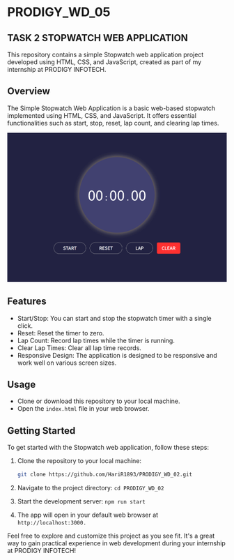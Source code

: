 
# PRODIGY_WD_05

## TASK 2 STOPWATCH WEB APPLICATION

This repository contains a simple Stopwatch web application project developed using HTML, CSS, and JavaScript, created as part of my internship at PRODIGY INFOTECH.

## Overview
The Simple Stopwatch Web Application is a basic web-based stopwatch implemented using HTML, CSS, and JavaScript. It offers essential functionalities such as start, stop, reset, lap count, and clearing lap times.

![Demo picture of the Stopwatch web apppplication](Image/DEMO.png)

## Features
- Start/Stop: You can start and stop the stopwatch timer with a single click.
- Reset: Reset the timer to zero.
- Lap Count: Record lap times while the timer is running.
- Clear Lap Times: Clear all lap time records.
- Responsive Design: The application is designed to be responsive and work well on various screen sizes.

## Usage
- Clone or download this repository to your local machine.
- Open the `index.html` file in your web browser.


## Getting Started

To get started with the Stopwatch web application, follow these steps:

1. Clone the repository to your local machine:

   ```bash
   git clone https://github.com/HariR1893/PRODIGY_WD_02.git
   ```
2. Navigate to the project directory:
   `cd PRODIGY_WD_02`

3. Start the development server:
    `npm run start`
   
5. The app will open in your default web browser at `http://localhost:3000.`

Feel free to explore and customize this project as you see fit. It's a great way to gain practical experience in web development during your internship at PRODIGY INFOTECH!
